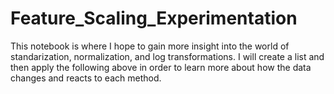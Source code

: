 # Feature_Scaling_Experimentation
This notebook is where I hope to gain more insight into the world of standarization, normalization, and log transformations. I will create a list and then apply the following above in order to learn more about how the data changes and reacts to each method.
